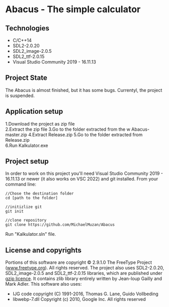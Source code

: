 # Abacus - The simple calculator

## Technologies
* C/C++14
* SDL2-2.0.20
* SDL2_image-2.0.5
* SDL2_ttf-2.0.15
* Visual Studio Community 2019 - 16.11.13

## Project State
The Abacus is almost finished, but it has some bugs. Currentyl, the project is suspended. 

## Application setup
1.Download the project as zip file<br>
2.Extract the zip file
3.Go to the folder extracted from the w Abacus-master.zip
4.Extract Release.zip
5.Go to the folder extracted from Release.zip<br>
6.Run Kalkulator.exe

## Project setup
In order to work on this project you'll need Visual Studio Community 2019 - 16.11.13 or newer (it also works on VSC 2022) and git installed. From your command line:
```
//Chose the destination folder
cd [path to the folder]

//initizlize git
git init

//clone repository
git clone https://github.com/MichaelMuzan/Abacus
```
Run "Kalkulator.sln" file.

## License and copyrights
Portions of this software are copyright © 2.9.1.0 The FreeType Project (www.freetype.org).  All rights reserved.
The project also uses SDL2-2.0.20, SDL2_image-2.0.5 and SDL2_ttf-2.0.15 libraries, which are published under [gzip licence](https://www.libsdl.org/license.php).
It contains zlib library entirely written by Jean-loup Gailly and Mark Adler. This software also uses:
* IJG code copyright (C) 1991-2016, Thomas G. Lane, Guido Vollbeding
* libwebp-7.dll Copyright (c) 2010, Google Inc. All rights reserved



